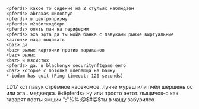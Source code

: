 ```
<pferds> какое то сидение на 2 стульях наблюдаем
<pferds> abraxas шиловпуп
<pferds> в центропризму
<pferds> и2пбиткодберг
<pferds> опять пан на периферии 
<pferds> эха эфта да ты мойа банка с павуками рыжые виртуальные карточки нада выдавать
<baz> да
<baz> рыжые карточки против тараканов
<baz> рыжых
<baz> и мясистых
<pferds> да. в blackonyx securitynftgame енто
<baz> которые с потолка шлёпаюца на башку
* iodum has quit (Ping timeout: 120 seconds)
```

LD17 кст павук стрёмное насекомое. лучче мураш или пчёл шершень ос или эта.. медведка. ё`<`ёpferds`>` ну или просто энтот. ямщичок-с как гаварят поэты ямщик ";"%%;@$#@$ты в чащу забурилсо 
